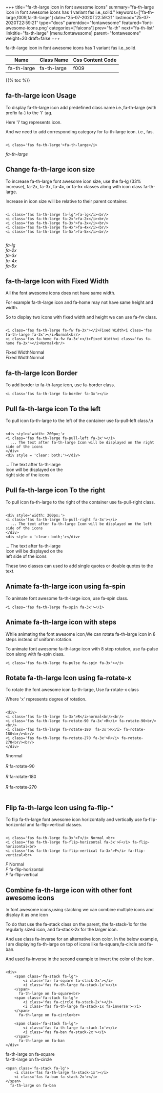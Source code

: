 +++
title="fa-th-large icon in font awesome icons"
summary="fa-th-large icon in font awesome icons has 1 variant fas i.e.,solid."
keywords=["fa-th-large,f009,fa-th-large"]
date="25-07-2020T22:59:21"
lastmod="25-07-2020T22:59:21"
type="docs"
parentdoc="fontawesome"
featured='font-awesome-icons.png'
categories=['faicons']
prev="fa-th"
next="fa-th-list"
linktitle="fa-th-large"
[menu.fontawesome]
parent="fontawesome"
weight=20
draft=false
+++


fa-th-large icon in font awesome icons has 1 variant fas i.e.,solid.

<div class='table-responsive'><table class='table'><thead><tr><th>Name</th><th>Class Name</th><th>Css Content Code</th></tr></thead><tbody><tr><td>fa-th-large</td><td>fa-th-large</td><td>f009</td></tr></tbody></table></div>


{{% toc %}}


## fa-th-large icon Usage

To display fa-th-large icon add predefined class name i.e.,fa-th-large (with prefix fa-) to the 'i' tag.

Here 'i' tag represents icon.

And we need to add corresponding category for fa-th-large icon. i.e., fas.


```

<i class='fas fa-th-large'>fa-th-large</i>
```

<i class='fas fa-th-large'>fa-th-large</i>




## Change fa-th-large icon size
To increase fa-th-large font awesome icon size, use the fa-lg (33% increase), fa-2x, fa-3x, fa-4x, or fa-5x classes along with icon class fa-th-large.

Increase in icon size will be relative to their parent container. 

```

<i class='fas fa-th-large fa-lg'>fa-lg</i><br/>
<i class='fas fa-th-large fa-2x'>fa-2x</i><br/>
<i class='fas fa-th-large fa-3x'>fa-3x</i><br/>
<i class='fas fa-th-large fa-4x'>fa-4x</i><br/>
<i class='fas fa-th-large fa-5x'>fa-5x</i><br/>
            
```

<i class='fas fa-th-large fa-lg'>fa-lg</i><br/>
<i class='fas fa-th-large fa-2x'>fa-2x</i><br/>
<i class='fas fa-th-large fa-3x'>fa-3x</i><br/>
<i class='fas fa-th-large fa-4x'>fa-4x</i><br/>
<i class='fas fa-th-large fa-5x'>fa-5x</i><br/>
            



## fa-th-large Icon with Fixed Width 

All the font awesome icons does not have same width.

For example fa-th-large icon and fa-home may not have same height and width.

So to display two icons with fixed width and height we can use fa-fw class.


```

<i class='fas fa-th-large fa-fw fa-3x'></i>Fixed Width<i class='fas fa-th-large fa-3x'></i>Normal<br/>
<i class='fas fa-home fa-fw fa-3x'></i>Fixed Width<i class='fas fa-home fa-3x'></i>Normal<br/>
```

<i class='fas fa-th-large fa-fw fa-3x'></i>Fixed Width<i class='fas fa-th-large fa-3x'></i>Normal<br/>
<i class='fas fa-home fa-fw fa-3x'></i>Fixed Width<i class='fas fa-home fa-3x'></i>Normal<br/>



## fa-th-large Icon Border 

To add border to fa-th-large icon, use fa-border class.


```
<i class='fas fa-th-large fa-border fa-3x'></i>

```
<i class='fas fa-th-large fa-border fa-3x'></i>





## Pull fa-th-large icon To the left

To pull icon fa-th-large to the left of the container use fa-pull-left class.\n

```

<div style='width: 200px;'>
<i class='fas fa-th-large fa-pull-left fa-3x'></i>
  ... The text after fa-th-large Icon will be displayed on the right side of the icons
</div>
<div style = 'clear: both;'></div>
```

<div style='width: 200px;'>
<i class='fas fa-th-large fa-pull-left fa-3x'></i>
  ... The text after fa-th-large Icon will be displayed on the right side of the icons
</div>
<div style = 'clear: both;'></div>




## Pull fa-th-large icon To the right
To pull icon fa-th-large to the right of the container use fa-pull-right class.

```

<div style='width: 200px;'>
<i class='fas fa-th-large fa-pull-right fa-3x'></i>
  ... The text after fa-th-large Icon will be displayed on the left side of the icons
</div>
<div style = 'clear: both;'></div>
```

<div style='width: 200px;'>
<i class='fas fa-th-large fa-pull-right fa-3x'></i>
  ... The text after fa-th-large Icon will be displayed on the left side of the icons
</div>
<div style = 'clear: both;'></div>

These two classes can used to add single quotes or double quotes to the text.


## Animate fa-th-large icon using fa-spin
To animate font awesome fa-th-large icon, use fa-spin class.

```
<i class='fas fa-th-large fa-spin fa-3x'></i>
```
<i class='fas fa-th-large fa-spin fa-3x'></i>




## Animate fa-th-large icon with steps
While animating the font awesome icon,We can rotate fa-th-large icon in 8 steps instead of uniform rotation.

To animate font awesome fa-th-large icon with 8 step rotation, use fa-pulse icon along with fa-spin class.


```
<i class='fas fa-th-large fa-pulse fa-spin fa-3x'></i>

```
<i class='fas fa-th-large fa-pulse fa-spin fa-3x'></i>





## Rotate fa-th-large Icon using fa-rotate-x
To rotate the font awesome icon fa-th-large, Use fa-rotate-x class

Where 'x' represents degree of rotation.


```

<div>
<i class='fas fa-th-large fa-3x'>R</i>normal<br/><br/>
<i class='fas fa-th-large fa-rotate-90 fa-3x'>R</i> fa-rotate-90<br/><br/> 
<i class='fas fa-th-large fa-rotate-180  fa-3x'>R</i> fa-rotate-180<br/><br/> 
<i class='fas fa-th-large fa-rotate-270 fa-3x'>R</i> fa-rotate-270<br/><br/>
</div>
```

<div>
<i class='fas fa-th-large fa-3x'>R</i>normal<br/><br/>
<i class='fas fa-th-large fa-rotate-90 fa-3x'>R</i> fa-rotate-90<br/><br/> 
<i class='fas fa-th-large fa-rotate-180  fa-3x'>R</i> fa-rotate-180<br/><br/> 
<i class='fas fa-th-large fa-rotate-270 fa-3x'>R</i> fa-rotate-270<br/><br/>
</div>




## Flip fa-th-large Icon using fa-flip-*
To flip fa-th-large font awesome icon horizontally and vertically use fa-flip-horizontal and fa-flip-vertical classes. 

```

<i class='fas fa-th-large fa-3x'>F</i> Normal <br>
<i class='fas fa-th-large fa-flip-horizontal fa-3x'>F</i> fa-flip-horizontal<br>
<i class='fas fa-th-large fa-flip-vertical fa-3x'>F</i> fa-flip-vertical<br>
```

<i class='fas fa-th-large fa-3x'>F</i> Normal <br>
<i class='fas fa-th-large fa-flip-horizontal fa-3x'>F</i> fa-flip-horizontal<br>
<i class='fas fa-th-large fa-flip-vertical fa-3x'>F</i> fa-flip-vertical<br>




## Combine fa-th-large icon with other font awesome icons
In font awesome icons,using stacking we can combine multiple icons and display it as one icon 

To do that use the fa-stack class on the parent, the fa-stack-1x for the regularly sized icon, and fa-stack-2x for the larger icon.

And use class fa-inverse for an alternative icon color. 
In the below example, I am displaying fa-th-large on top of icons like fa-square,fa-circle and fa-ban.

And used fa-inverse in the second example to invert the color of the icon.

```

<div>
    <span class='fa-stack fa-lg'>
        <i class='far fa-square fa-stack-2x'></i>
        <i class='fas fa-th-large fa-stack-1x'></i>
    </span>
      fa-th-large on fa-square<br>
    <span class='fa-stack fa-lg'>
        <i class='fas fa-circle fa-stack-2x'></i>
        <i class='fas fa-th-large fa-stack-1x fa-inverse'></i>
    </span>
      fa-th-large on fa-circle<br>

    <span class='fa-stack fa-lg'>
        <i class='fas fa-th-large fa-stack-1x'></i>
        <i class='fas fa-ban fa-stack-2x'></i>
    </span>
      fa-th-large on fa-ban
</div>
```

<div>
    <span class='fa-stack fa-lg'>
        <i class='far fa-square fa-stack-2x'></i>
        <i class='fas fa-th-large fa-stack-1x'></i>
    </span>
      fa-th-large on fa-square<br>
    <span class='fa-stack fa-lg'>
        <i class='fas fa-circle fa-stack-2x'></i>
        <i class='fas fa-th-large fa-stack-1x fa-inverse'></i>
    </span>
      fa-th-large on fa-circle<br>

    <span class='fa-stack fa-lg'>
        <i class='fas fa-th-large fa-stack-1x'></i>
        <i class='fas fa-ban fa-stack-2x'></i>
    </span>
      fa-th-large on fa-ban
</div>






